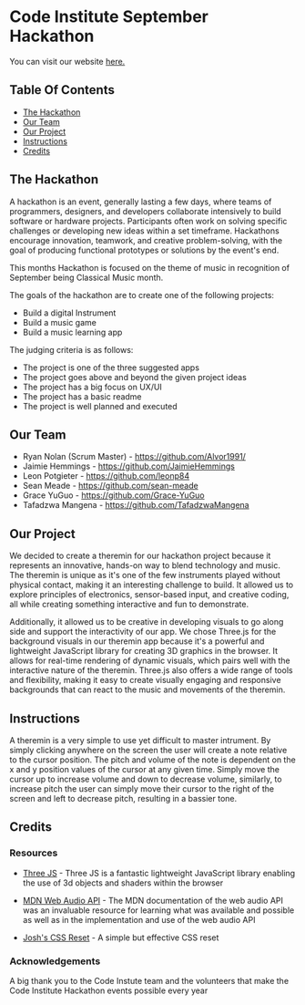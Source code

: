# Code Institute September Hackathon
You can visit our website [here.](https://alvor1991.github.io/Hackathon-Team1/)                                                                               
## Table Of Contents

- [The Hackathon](#the-hackathon)
- [Our Team](#our-team)
- [Our Project](#our-project)
- [Instructions](#instructions)
- [Credits](#credits)

## The Hackathon

A hackathon is an event, generally lasting a few days, where teams of programmers, designers, and developers collaborate intensively to build software or hardware projects. Participants often work on solving specific challenges or developing new ideas within a set timeframe. Hackathons encourage innovation, teamwork, and creative problem-solving, with the goal of producing functional prototypes or solutions by the event's end.

This months Hackathon is focused on the theme of music in recognition of September being Classical Music month.

The goals of the hackathon are to create one of the following projects:

- Build a digital Instrument
- Build a music game
- Build a music learning app

The judging criteria is as follows:

- The project is one of the three suggested apps
- The project goes above and beyond the given project ideas
- The project has a big focus on UX/UI
- The project has a basic readme
- The project is well planned and executed

## Our Team

- Ryan Nolan (Scrum Master) - https://github.com/Alvor1991/
- Jaimie Hemmings - https://github.com/JaimieHemmings
- Leon Potgieter - https://github.com/leonp84
- Sean Meade - https://github.com/sean-meade
- Grace YuGuo - https://github.com/Grace-YuGuo
- Tafadzwa Mangena - https://github.com/TafadzwaMangena

## Our Project

We decided to create a theremin for our hackathon project because it represents an innovative, hands-on way to blend technology and music. The theremin is unique as it's one of the few instruments played without physical contact, making it an interesting challenge to build. It allowed us to explore principles of electronics, sensor-based input, and creative coding, all while creating something interactive and fun to demonstrate.

Additionally, it allowed us to be creative in developing visuals to go along side and support the interactivity of our app. We chose Three.js for the background visuals in our theremin app because it's a powerful and lightweight JavaScript library for creating 3D graphics in the browser. It allows for real-time rendering of dynamic visuals, which pairs well with the interactive nature of the theremin. Three.js also offers a wide range of tools and flexibility, making it easy to create visually engaging and responsive backgrounds that can react to the music and movements of the theremin.

## Instructions

A theremin is a very simple to use yet difficult to master intrument. By simply clicking anywhere on the screen the user will create a note relative to the cursor position. The pitch and volume of the note is dependent on the x and y position values of the cursor at any given time. Simply move the cursor up to increase volume and down to decrease volume, similarly, to increase pitch the user can simply move their cursor to the right of the screen and left to decrease pitch, resulting in a bassier tone.

## Credits

### Resources

- [Three JS](https://threejs.org/) - Three JS is a fantastic lightweight JavaScript library enabling the use of 3d objects and shaders within the browser

- [MDN Web Audio API](https://developer.mozilla.org/en-US/docs/Web/API/Web_Audio_API) - The MDN documentation of the web audio API was an invaluable resource for learning what was available and possible as well as in the implementation and use of the web audio API

- [Josh's CSS Reset](https://www.joshwcomeau.com/css/custom-css-reset/) - A simple but effective CSS reset


### Acknowledgements

A big thank you to the Code Instute team and the volunteers that make the Code Institute Hackathon events possible every year


